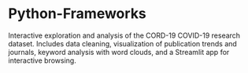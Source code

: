# Python-Frameworks
Interactive exploration and analysis of the CORD-19 COVID-19 research dataset. Includes data cleaning, visualization of publication trends and journals, keyword analysis with word clouds, and a Streamlit app for interactive browsing.
